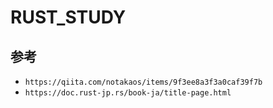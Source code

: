 # RUST_STUDY

## 参考

- `https://qiita.com/notakaos/items/9f3ee8a3f3a0caf39f7b`
- `https://doc.rust-jp.rs/book-ja/title-page.html`
